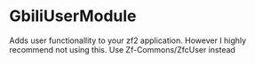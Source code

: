GbiliUserModule
===============

Adds user functionallity to your zf2 application. However I highly recommend not using this. Use Zf-Commons/ZfcUser instead
